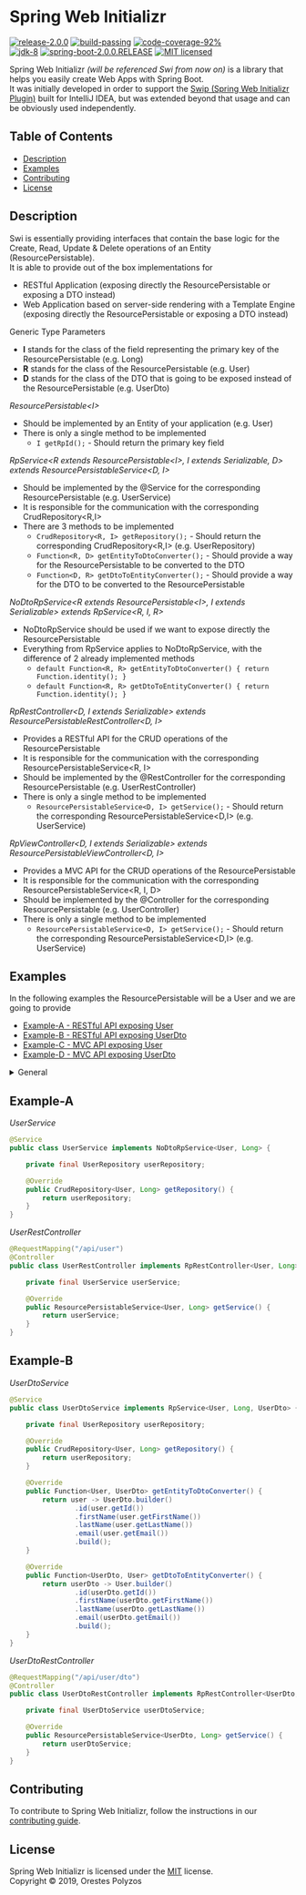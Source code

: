 Spring Web Initializr
==========
[![release-2.0.0][shield-release]](#)
[![build-passing][shield-build]](#)
[![code-coverage-92%][shield-coverage]](#)  
[![jdk-8][shield-jdk]](#)
[![spring-boot-2.0.0.RELEASE][shield-spring]](#)
[![MIT licensed][shield-license]](#)

Spring Web Initializr _(will be referenced Swi from now on)_ is a library that helps you easily create Web Apps with Spring Boot.  
It was initially developed in order to support the [Swip (Spring Web Initializr Plugin)](https://plugins.jetbrains.com/plugin/12239-swip-spring-web-initializr-) 
built for IntelliJ IDEA, but was extended beyond that usage and can be obviously used independently.

Table of Contents
-----------------
  * [Description](#Description)
  * [Examples](#Examples)
  * [Contributing](#Contributing)
  * [License](#License)
  
Description
-----------

Swi is essentially providing interfaces that contain the base logic for the Create, Read, Update & Delete  operations of an Entity (ResourcePersistable).  
It is able to provide out of the box implementations for
*  RESTful Application (exposing directly the ResourcePersistable or exposing a DTO instead)
*  Web Application based on server-side rendering with a Template Engine (exposing directly the ResourcePersistable or exposing a DTO instead)

Generic Type Parameters
* **I** stands for the class of the field representing the primary key of the ResourcePersistable (e.g. Long)
* **R** stands for the class of the ResourcePersistable (e.g. User)
* **D** stands for the class of the DTO that is going to be exposed instead of the ResourcePersistable (e.g. UserDto)

_ResourcePersistable\<I\>_
* Should be implemented by an Entity of your application (e.g. User)  
* There is only a single method to be implemented  
    * `I getRpId();` - Should return the primary key field

_RpService\<R extends ResourcePersistable\<I\>, I extends Serializable, D\> extends ResourcePersistableService\<D, I\>_
* Should be implemented by the @Service for the corresponding ResourcePersistable (e.g. UserService)
* It is responsible for the communication with the corresponding CrudRepository<R,I>
* There are 3 methods to be implemented
    * `CrudRepository<R, I> getRepository();` - Should return the corresponding CrudRepository<R,I> (e.g. UserRepository)
    * `Function<R, D> getEntityToDtoConverter();` - Should provide a way for the ResourcePersistable to be converted to the DTO
    * `Function<D, R> getDtoToEntityConverter();` - Should provide a way for the DTO to be converted to the ResourcePersistable


_NoDtoRpService\<R extends ResourcePersistable\<I\>, I extends Serializable\> extends RpService\<R, I, R\>_
* NoDtoRpService should be used if we want to expose directly the ResourcePersistable
* Everything from RpService applies to NoDtoRpService, with the difference of 2 already implemented methods
    * `default Function<R, R> getEntityToDtoConverter() { return Function.identity(); }`
    * `default Function<R, R> getDtoToEntityConverter() { return Function.identity(); }`

_RpRestController\<D, I extends Serializable> extends ResourcePersistableRestController\<D, I\>_
* Provides a RESTful API for the CRUD operations of the ResourcePersistable
* It is responsible for the communication with the corresponding ResourcePersistableService<R, I>
* Should be implemented by the @RestController for the corresponding ResourcePersistable (e.g. UserRestController)
* There is only a single method to be implemented  
    * `ResourcePersistableService<D, I> getService();` - Should return the corresponding ResourcePersistableService<D,I> (e.g. UserService)

_RpViewController\<D, I extends Serializable\> extends ResourcePersistableViewController\<D, I\>_
* Provides a MVC API for the CRUD operations of the ResourcePersistable
* It is responsible for the communication with the corresponding ResourcePersistableService<R, I, D>
* Should be implemented by the @Controller for the corresponding ResourcePersistable (e.g. UserController)
* There is only a single method to be implemented  
    * `ResourcePersistableService<D, I> getService();` - Should return the corresponding ResourcePersistableService<D,I> (e.g. UserService)
    
Examples
--------
In the following examples the ResourcePersistable will be a User and we are going to provide
  * [Example-A - RESTful API exposing User](#Example-A)
  * [Example-B - RESTful API exposing UserDto](#Example-B)
  * [Example-C - MVC API exposing User](#Example-C)
  * [Example-D - MVC API exposing UserDto](#Example-D)
  

<details>
    <summary>General</summary>
    
_pom.xml_
```xml
<dependency>
    <groupId>io.github.orpolyzos</groupId>
    <artifactId>spring-web-initializr</artifactId>
    <version>2.0.0</version>
</dependency>
```
 
_User_ (Getters/Setters omitted)
```java
@Entity(name = "user")
public class User implements ResourcePersistable<Long> {

  @Id
  @Column(name = "id", nullable = false)
  @GeneratedValue(strategy = GenerationType.IDENTITY)
  private Long id;

  @Column(name = "first_name", nullable = false)
  private String firstName;

  @Column(name = "last_name", nullable = false)
  private String lastName;

  @Column(name = "email", nullable = false, unique = true)
  private String email;

  @Override
  public Long getRpId() {
    return this.id;
  }
}
```

_UserDto_ (Getters/Setters omitted)
```java
@Entity(name = "user")
public class UserDto {
  
  private Long id;
  private String firstName;
  private String lastName;
  
  @NotBlank
  @Email
  private String email;
}
```

_UserRepository_
```java
@Repository
public interface UserRepository extends CrudRepository<User, Long> { }
```
</details>

Example-A
--------
_UserService_
```java
@Service
public class UserService implements NoDtoRpService<User, Long> {

    private final UserRepository userRepository;

    @Override
    public CrudRepository<User, Long> getRepository() {
        return userRepository;
    }
}
```

_UserRestController_
```java
@RequestMapping("/api/user")
@Controller
public class UserRestController implements RpRestController<User, Long> {

    private final UserService userService;

    @Override
    public ResourcePersistableService<User, Long> getService() {
        return userService;
    }
}
```

Example-B
--------
_UserDtoService_
```java
@Service
public class UserDtoService implements RpService<User, Long, UserDto> {

    private final UserRepository userRepository;

    @Override
    public CrudRepository<User, Long> getRepository() {
        return userRepository;
    }

    @Override
    public Function<User, UserDto> getEntityToDtoConverter() {
        return user -> UserDto.builder()
                .id(user.getId())
                .firstName(user.getFirstName())
                .lastName(user.getLastName())
                .email(user.getEmail())
                .build();
    }

    @Override
    public Function<UserDto, User> getDtoToEntityConverter() {
        return userDto -> User.builder()
                .id(userDto.getId())
                .firstName(userDto.getFirstName())
                .lastName(userDto.getLastName())
                .email(userDto.getEmail())
                .build();
    }
}

```

_UserDtoRestController_
```java
@RequestMapping("/api/user/dto")
@Controller
public class UserDtoRestController implements RpRestController<UserDto, Long> {

    private final UserDtoService userDtoService;

    @Override
    public ResourcePersistableService<UserDto, Long> getService() {
        return userDtoService;
    }
}
```


Contributing
------------
To contribute to Spring Web Initializr, follow the instructions in our [contributing guide](/contributing.md).

License
-------
Spring Web Initializr is licensed under the [MIT](/license.md) license.  
Copyright &copy; 2019, Orestes Polyzos

[shield-release]: https://img.shields.io/badge/release-2.0.0-blue.svg
[shield-build]: https://img.shields.io/badge/build-passing-brightgreen.svg
[shield-coverage]: https://img.shields.io/badge/coverage-92%25-brightgreen.svg
[shield-jdk]: https://img.shields.io/badge/jdk-8-blue.svg
[shield-spring]: https://img.shields.io/badge/spring-2.2.1-blue.svg
[shield-license]: https://img.shields.io/badge/license-MIT-blue.svg
